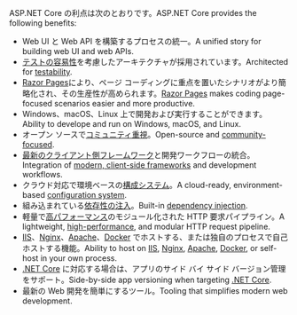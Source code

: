 <span data-ttu-id="c42f1-101">ASP.NET Core の利点は次のとおりです。</span><span class="sxs-lookup"><span data-stu-id="c42f1-101">ASP.NET Core provides the following benefits:</span></span>

* <span data-ttu-id="c42f1-102">Web UI と Web API を構築するプロセスの統一。</span><span class="sxs-lookup"><span data-stu-id="c42f1-102">A unified story for building web UI and web APIs.</span></span>
* <span data-ttu-id="c42f1-103">[テストの容易性](xref:test/index)を考慮したアーキテクチャが採用されています。</span><span class="sxs-lookup"><span data-stu-id="c42f1-103">Architected for [testability](xref:test/index).</span></span>
* <span data-ttu-id="c42f1-104">[Razor Pages](xref:razor-pages/index)により、ページ コーディングに重点を置いたシナリオがより簡略化され、その生産性が高められます。</span><span class="sxs-lookup"><span data-stu-id="c42f1-104">[Razor Pages](xref:razor-pages/index) makes coding page-focused scenarios easier and more productive.</span></span>
* <span data-ttu-id="c42f1-105">Windows、macOS、Linux 上で開発および実行することができます。</span><span class="sxs-lookup"><span data-stu-id="c42f1-105">Ability to develope and run on Windows, macOS, and Linux.</span></span>
* <span data-ttu-id="c42f1-106">オープン ソースで[コミュニティ重視](https://live.asp.net/)。</span><span class="sxs-lookup"><span data-stu-id="c42f1-106">Open-source and [community-focused](https://live.asp.net/).</span></span>
* <span data-ttu-id="c42f1-107">[最新のクライアント側フレームワーク](xref:client-side/index)と開発ワークフローの統合。</span><span class="sxs-lookup"><span data-stu-id="c42f1-107">Integration of [modern, client-side frameworks](xref:client-side/index) and development workflows.</span></span>
* <span data-ttu-id="c42f1-108">クラウド対応で環境ベースの[構成システム](xref:fundamentals/configuration/index)。</span><span class="sxs-lookup"><span data-stu-id="c42f1-108">A cloud-ready, environment-based [configuration system](xref:fundamentals/configuration/index).</span></span>
* <span data-ttu-id="c42f1-109">組み込まれている[依存性の注入](xref:fundamentals/dependency-injection)。</span><span class="sxs-lookup"><span data-stu-id="c42f1-109">Built-in [dependency injection](xref:fundamentals/dependency-injection).</span></span>
* <span data-ttu-id="c42f1-110">軽量で[高パフォーマンス](https://github.com/aspnet/benchmarks)のモジュール化された HTTP 要求パイプライン。</span><span class="sxs-lookup"><span data-stu-id="c42f1-110">A lightweight, [high-performance](https://github.com/aspnet/benchmarks), and modular HTTP request pipeline.</span></span>
* <span data-ttu-id="c42f1-111">[IIS](xref:host-and-deploy/iis/index)、[Nginx](xref:host-and-deploy/linux-nginx)、[Apache](xref:host-and-deploy/linux-apache)、[Docker](xref:host-and-deploy/docker/index) でホストする、または独自のプロセスで自己ホストする機能。</span><span class="sxs-lookup"><span data-stu-id="c42f1-111">Ability to host on [IIS](xref:host-and-deploy/iis/index), [Nginx](xref:host-and-deploy/linux-nginx), [Apache](xref:host-and-deploy/linux-apache), [Docker](xref:host-and-deploy/docker/index), or self-host in your own process.</span></span>
* <span data-ttu-id="c42f1-112">[.NET Core](/dotnet/articles/standard/choosing-core-framework-server) に対応する場合は、アプリのサイド バイ サイド バージョン管理をサポート。</span><span class="sxs-lookup"><span data-stu-id="c42f1-112">Side-by-side app versioning when targeting [.NET Core](/dotnet/articles/standard/choosing-core-framework-server).</span></span>
* <span data-ttu-id="c42f1-113">最新の Web 開発を簡単にするツール。</span><span class="sxs-lookup"><span data-stu-id="c42f1-113">Tooling that simplifies modern web development.</span></span>